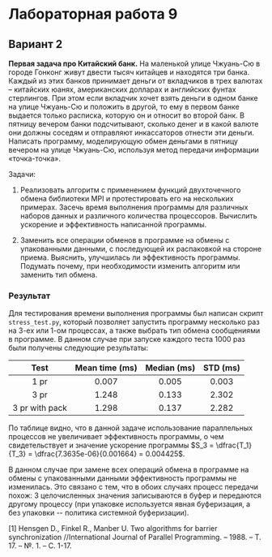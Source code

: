 # Лабораторная работа 9

## Вариант 2

**Первая задача про Китайский банк.** На маленькой улице Чжуань-Сю в городе Гонконг живут двести тысяч китайцев и находятся три банка.
Каждый из этих банков принимает деньги от вкладчиков в трех валютах –
китайских юанях, американских долларах и английских фунтах стерлингов.
При этом если вкладчик хочет взять деньги в одном банке на улице Чжуань-Сю 
и положить в другой, то ему в первом банке выдается только расписка,
которую он и относит во второй банк. В пятницу вечером банки подсчитывают, 
сколько денег и в какой валюте они должны соседям и отправляют инкассаторов 
отнести эти деньги. Написать программу, моделирующую обмен деньгами в пятницу
вечером на улице Чжуань-Сю, используя метод передачи информации «точка-точка».

Задачи:

1. Реализовать алгоритм с применением функций двухточечного обмена библиотеки 
MPI и протестировать его на нескольких примерах. Засечь время выполнения 
программы для различных наборов данных и различного количества процессоров. 
Вычислить ускорение и эффективность написанной программы.

2. Заменить все операции обменов в программе на обмены с упакованными данными, 
с последующей их распаковкой на стороне приема. Выяснить, улучшилась ли 
эффективность программы. Подумать почему, при необходимости изменить 
алгоритм или заменить тип обмена.

### Результат

Для тестирования времени выполнения программы был написан скрипт `stress_test.py`,
который позволяет запустить программу несколько раз на 3-ех или 1-ом процессах,
а также выбрать тип обмена сообщениями в программе. В данном случае при запуске каждого теста
1000 раз были получены следующие результаты:

|      Test      | Mean time (ms) | Median (ms) | STD (ms) |
| :------------: | :------------: | :---------: | :------: |
|      1 pr      |     0.007      |    0.005    |  0.003   |
|      3 pr      |     1.248      |    0.133    |  2.302   |
| 3 pr with pack |     1.298      |    0.137    |  2.282   |

По таблице видно, что в данной задаче использование параллельных процессов
не увеличивает эффективность программы, о чем свидетельствует и значение
ускорение программы $S_3 = \dfrac{T_1}{T_3} = \dfrac{7.3635e-06}{0.001664} = 0.004425$.

В данном случае при замене всех операций обмена в программе на обмены с упакованными данными
эффективность программы не изменилась. Это связано с тем, что в обоих случаях
процесс передачи похож: 3 целочисленных значения записываются в буфер и передаются
другому процессу (при упаковке используется явная буферизация, а без упаковки -- политика
системной буферизации). 

[1] Hensgen D., Finkel R., Manber U. Two algorithms for barrier synchronization //International Journal of Parallel Programming. – 1988. – Т. 17. – №. 1. – С. 1-17.